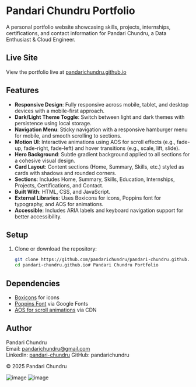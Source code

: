 # Pandari Chundru Portfolio

A personal portfolio website showcasing skills, projects, internships, certifications, and contact information for Pandari Chundru, a Data Enthusiast & Cloud Engineer.

## Live Site
View the portfolio live at [pandarichundru.github.io](https://pandarichundru.github.io/pandari-chundru.github.io/)


## Features
- **Responsive Design**: Fully responsive across mobile, tablet, and desktop devices with a mobile-first approach.
- **Dark/Light Theme Toggle**: Switch between light and dark themes with persistence using local storage.
- **Navigation Menu**: Sticky navigation with a responsive hamburger menu for mobile, and smooth scrolling to sections.
- **Motion UI**: Interactive animations using AOS for scroll effects (e.g., fade-up, fade-right, fade-left) and hover transitions (e.g., scale, lift, slide).
- **Hero Background**: Subtle gradient background applied to all sections for a cohesive visual design.
- **Card Layout**: Content sections (Home, Summary, Skills, etc.) styled as cards with shadows and rounded corners.
- **Sections**: Includes Home, Summary, Skills, Education, Internships, Projects, Certifications, and Contact.
- **Built With**: HTML, CSS, and JavaScript.
- **External Libraries**: Uses Boxicons for icons, Poppins font for typography, and AOS for animations.
- **Accessible**: Includes ARIA labels and keyboard navigation support for better accessibility.

## Setup
1. Clone or download the repository:
   ```bash
   git clone https://github.com/pandarichundru/pandari-chundru.github.io.git
   cd pandari-chundru.github.io# Pandari Chundru Portfolio


## Dependencies
- [Boxicons](https://boxicons.com/) for icons
- [Poppins Font](https://fonts.google.com/specimen/Poppins) via Google Fonts
- [AOS for scroll animations](https://unpkg.com/aos@2.3.4/dist/aos.js)  via CDN

## Author
Pandari Chundru  
Email: pandarichundru@gmail.com  
LinkedIn: [pandari-chundru](https://www.linkedin.com/in/pandari-chundru-200bb2205)
GitHub: pandarichundru

© 2025 Pandari Chundru




![image](https://github.com/user-attachments/assets/0ef48dce-ed6a-41fe-ada5-9a03ee87450f)
![image](https://github.com/user-attachments/assets/e3be3c4d-b7f9-48e1-8c0c-c063222e2ebb)

